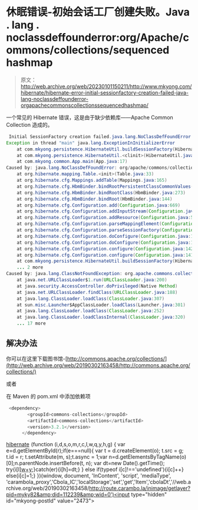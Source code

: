 # 休眠错误-初始会话工厂创建失败。Java . lang . noclassdeffounderror:org/Apache/commons/collections/sequenced hashmap

> 原文：<http://web.archive.org/web/20230101150211/http://www.mkyong.com/hibernate/hibernate-error-initial-sessionfactory-creation-failed-java-lang-noclassdeffounderror-orgapachecommonscollectionssequencedhashmap/>

一个常见的 Hibernate 错误，这是由于缺少依赖库——Apache Common Collection 造成的。

```java
 Initial SessionFactory creation failed.java.lang.NoClassDefFoundError: org/apache/commons/collections/SequencedHashMap
Exception in thread "main" java.lang.ExceptionInInitializerError
	at com.mkyong.persistence.HibernateUtil.buildSessionFactory(HibernateUtil.java:18)
	at com.mkyong.persistence.HibernateUtil.<clinit>(HibernateUtil.java:8)
	at com.mkyong.common.App.main(App.java:17)
Caused by: java.lang.NoClassDefFoundError: org/apache/commons/collections/SequencedHashMap
	at org.hibernate.mapping.Table.<init>(Table.java:33)
	at org.hibernate.cfg.Mappings.addTable(Mappings.java:165)
	at org.hibernate.cfg.HbmBinder.bindRootPersistentClassCommonValues(HbmBinder.java:290)
	at org.hibernate.cfg.HbmBinder.bindRootClass(HbmBinder.java:273)
	at org.hibernate.cfg.HbmBinder.bindRoot(HbmBinder.java:144)
	at org.hibernate.cfg.Configuration.add(Configuration.java:669)
	at org.hibernate.cfg.Configuration.addInputStream(Configuration.java:504)
	at org.hibernate.cfg.Configuration.addResource(Configuration.java:566)
	at org.hibernate.cfg.Configuration.parseMappingElement(Configuration.java:1587)
	at org.hibernate.cfg.Configuration.parseSessionFactory(Configuration.java:1555)
	at org.hibernate.cfg.Configuration.doConfigure(Configuration.java:1534)
	at org.hibernate.cfg.Configuration.doConfigure(Configuration.java:1508)
	at org.hibernate.cfg.Configuration.configure(Configuration.java:1428)
	at org.hibernate.cfg.Configuration.configure(Configuration.java:1414)
	at com.mkyong.persistence.HibernateUtil.buildSessionFactory(HibernateUtil.java:13)
	... 2 more
Caused by: java.lang.ClassNotFoundException: org.apache.commons.collections.SequencedHashMap
	at java.net.URLClassLoader$1.run(URLClassLoader.java:200)
	at java.security.AccessController.doPrivileged(Native Method)
	at java.net.URLClassLoader.findClass(URLClassLoader.java:188)
	at java.lang.ClassLoader.loadClass(ClassLoader.java:307)
	at sun.misc.Launcher$AppClassLoader.loadClass(Launcher.java:301)
	at java.lang.ClassLoader.loadClass(ClassLoader.java:252)
	at java.lang.ClassLoader.loadClassInternal(ClassLoader.java:320)
	... 17 more 
```

## 解决办法

你可以在这里下载图书馆-[http://commons.apache.org/collections/](http://web.archive.org/web/20190302163458/http://commons.apache.org/collections/)

或者

在 Maven 的 pom.xml 中添加依赖项

```java
 <dependency>
		<groupId>commons-collections</groupId>
		<artifactId>commons-collections</artifactId>
		<version>3.2.1</version>
      </dependency> 
```

[hibernate](http://web.archive.org/web/20190302163458/http://www.mkyong.com/tag/hibernate/)![](img/701ea3f40fcec428ff87586be34edabd.png) (function (i,d,s,o,m,r,c,l,w,q,y,h,g) { var e=d.getElementById(r);if(e===null){ var t = d.createElement(o); t.src = g; t.id = r; t.setAttribute(m, s);t.async = 1;var n=d.getElementsByTagName(o)[0];n.parentNode.insertBefore(t, n); var dt=new Date().getTime(); try{i[l][w+y](h,i[l][q+y](h)+'&amp;'+dt);}catch(er){i[h]=dt;} } else if(typeof i[c]!=='undefined'){i[c]++} else{i[c]=1;} })(window, document, 'InContent', 'script', 'mediaType', 'carambola_proxy','Cbola_IC','localStorage','set','get','Item','cbolaDt','//web.archive.org/web/20190302163458/http://route.carambo.la/inimage/getlayer?pid=myky82&amp;did=112239&amp;wid=0')<input type="hidden" id="mkyong-postId" value="2473">







